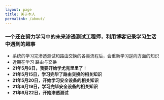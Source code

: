 ```yaml
---
layout: page
title: 关于本人
permalink: /about/
---
```





### 一个还在努力学习中的未来渗透测试工程师，利用博客记录学习生活中遇到的趣事

- 系统的学习完渗透测试和路由交换的各类流程后，会重新学习逆向方面的知识
- 近期在学习 路由与交换
- **21年5月6日，我要开始学尤克里里了**！
- **21年5月15日，学习完毕了路由交换的相关知识**
- **21年5月20日，开始学习安全设备的相关知识**
- **21年6月19日，学习完毕安全设备的相关知识**
- **21年6月22日，开始渗透测试**





